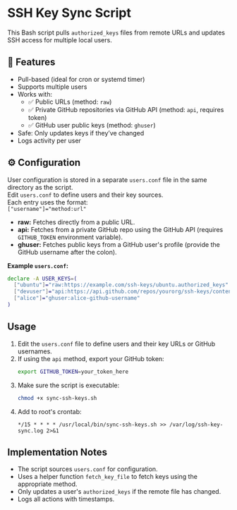 # SSH Key Sync Script

This Bash script pulls `authorized_keys` files from remote URLs and updates SSH access for multiple local users.

## 🔧 Features

- Pull-based (ideal for cron or systemd timer)
- Supports multiple users
- Works with:
  - ✅ Public URLs (method: `raw`)
  - ✅ Private GitHub repositories via GitHub API (method: `api`, requires token)
  - ✅ GitHub user public keys (method: `ghuser`)
- Safe: Only updates keys if they’ve changed
- Logs activity per user

## ⚙️ Configuration

User configuration is stored in a separate `users.conf` file in the same directory as the script.  
Edit `users.conf` to define users and their key sources.  
Each entry uses the format:  
`["username"]="method:url"`

- **raw:** Fetches directly from a public URL.
- **api:** Fetches from a private GitHub repo using the GitHub API (requires `GITHUB_TOKEN` environment variable).
- **ghuser:** Fetches public keys from a GitHub user's profile (provide the GitHub username after the colon).

**Example `users.conf`:**
```bash
declare -A USER_KEYS=(
  ["ubuntu"]="raw:https://example.com/ssh-keys/ubuntu.authorized_keys"
  ["devuser"]="api:https://api.github.com/repos/yourorg/ssh-keys/contents/keys/devuser.authorized_keys?ref=main"
  ["alice"]="ghuser:alice-github-username"
)
```

## Usage

1. Edit the `users.conf` file to define users and their key URLs or GitHub usernames.
2. If using the `api` method, export your GitHub token:
   ```bash
   export GITHUB_TOKEN=your_token_here
   ```
3. Make sure the script is executable:
   ```bash
   chmod +x sync-ssh-keys.sh
   ```
4. Add to root's crontab:
   ```cron
   */15 * * * * /usr/local/bin/sync-ssh-keys.sh >> /var/log/ssh-key-sync.log 2>&1
   ```

## Implementation Notes

- The script sources `users.conf` for configuration.
- Uses a helper function `fetch_key_file` to fetch keys using the appropriate method.
- Only updates a user's `authorized_keys` if the remote file has changed.
- Logs all actions with timestamps.
